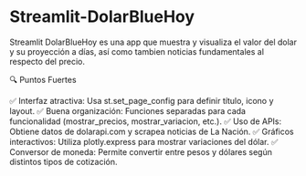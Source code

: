 # Streamlit-DolarBlueHoy
Streamlit DolarBlueHoy es una app que muestra y visualiza el valor del dolar y su proyección a días, así como tambien noticias fundamentales al respecto del precio. 

🔍 Puntos Fuertes

✅ Interfaz atractiva: Usa st.set_page_config para definir título, icono y layout.
✅ Buena organización: Funciones separadas para cada funcionalidad (mostrar_precios, mostrar_variacion, etc.).
✅ Uso de APIs: Obtiene datos de dolarapi.com y scrapea noticias de La Nación.
✅ Gráficos interactivos: Utiliza plotly.express para mostrar variaciones del dólar.
✅ Conversor de moneda: Permite convertir entre pesos y dólares según distintos tipos de cotización.
